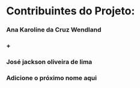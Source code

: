 
<H1> Contribuintes do Projeto:</H1>

<h3> Ana Karoline da Cruz Wendland <h3>+

<h3>José jackson oliveira de lima <h3>

<h3> Adicione o próximo nome aqui <h3>